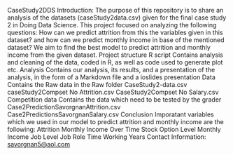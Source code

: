  CaseStudy2DDS
Introduction:
The purpose of this repository is to share an analysis of the datasets (caseStudy2data.csv) given for the final case study 2 in Doing Data Science. This  project focused on analyzing the following questions: How can we predict attrition from this the variables given in this dataset? and how can we predict monthly income in base of the mentioned dataset? 
We aim to find the best model to predict attrition and monthly income from the given dataset.
Project structure
R script
Contains analysis and cleaning of the data, coded in R, as well as code used to generate plot etc.
Analysis
Contains our analysis, its results, and a presentation of the analysis, in the form of a Markdown file and a ioslides presentation
Data
Contains the Raw data in the Raw folder
  CaseStudy2-data.csv
  caseStudy2Compset No Attrition.csv
  CaseStudy2Compset No Salary.csv 
Competition data
Contains the data which need to be tested by the grader
  Case2PredictionSavorgnanAttrition.csv
  Case2PredictionsSavorgnanSalary.csv
Conclusion
Imporatant variables which we used in our model to predict attrition and monthly income are the following:
Attrition 
  Monthly Income
  Over Time
  Stock Option Level
Monthly Income 
  Job Level
  Job Role
  Time Working Years 
Contact Information:
 savorgnan5@aol.com
